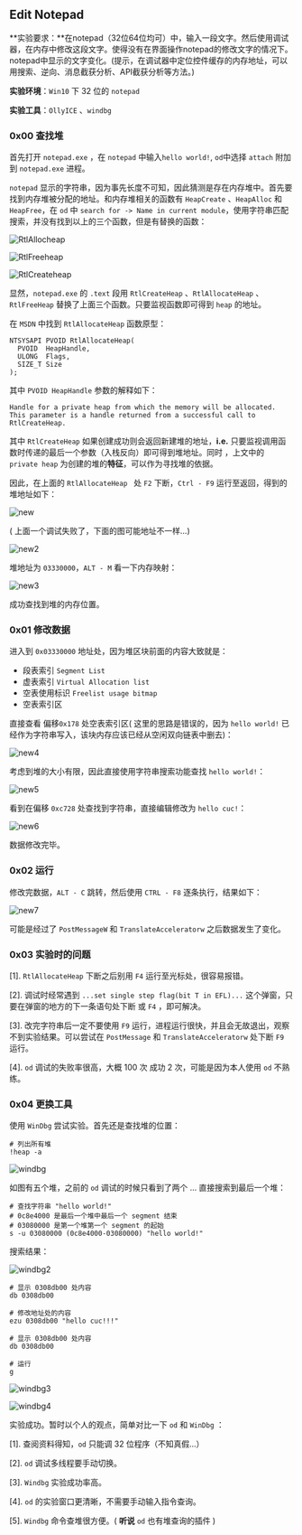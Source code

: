 ## Edit Notepad

**实验要求：**在notepad（32位64位均可）中，输入一段文字。然后使用调试器，在内存中修改这段文字。使得没有在界面操作notepad的修改文字的情况下。notepad中显示的文字变化。(提示，在调试器中定位控件缓存的内存地址，可以用搜索、逆向、消息截获分析、API截获分析等方法。)



**实验环境**：`Win10` 下 32 位的 `notepad` 



**实验工具**：`OllyICE` 、`windbg `



### 0x00 查找堆

首先打开 `notepad.exe` ，在 `notepad` 中输入`hello world!`, `od`中选择 `attach` 附加到 `notepad.exe` 进程。    

`notepad` 显示的字符串，因为事先长度不可知，因此猜测是存在内存堆中。首先要找到内存堆被分配的地址。和内存堆相关的函数有 `HeapCreate` 、`HeapAlloc` 和 `HeapFree`，在 `od` 中 `search for -> Name in current module`，使用字符串匹配搜索，并没有找到以上的三个函数，但是有替换的函数：

![RtlAllocheap](image/RtlAllocheap.jpg)

![RtlFreeheap](image/RtlFreeheap.jpg)

![RtlCreateheap](image/RtlCreateheap.jpg)

显然，`notepad.exe` 的 `.text` 段用 `RtlCreateHeap` 、`RtlAllocateHeap` 、`RtlFreeHeap` 替换了上面三个函数。只要监视函数即可得到 `heap` 的地址。

在 `MSDN` 中找到 `RtlAllocateHeap` 函数原型：

```
NTSYSAPI PVOID RtlAllocateHeap(
  PVOID  HeapHandle,
  ULONG  Flags,
  SIZE_T Size
);
```

其中 `PVOID HeapHandle` 参数的解释如下：

```
Handle for a private heap from which the memory will be allocated. This parameter is a handle returned from a successful call to RtlCreateHeap.
```

其中 `RtlCreateHeap` 如果创建成功则会返回新建堆的地址，**i.e.** 只要监视调用函数时传递的最后一个参数（入栈反向）即可得到堆地址。同时 ，上文中的 `private heap` 为创建的堆的**特征**，可以作为寻找堆的依据。

因此，在上面的 `RtlAllocateHeap ` 处 `F2` 下断，`Ctrl - F9` 运行至返回，得到的堆地址如下：

![new](image/new.jpg)

( 上面一个调试失败了，下面的图可能地址不一样...)

![new2](image/new2.jpg)

堆地址为 `03330000`，`ALT - M` 看一下内存映射：

![new3](image/new3.jpg)

成功查找到堆的内存位置。



### 0x01 修改数据

进入到 `0x03330000` 地址处，因为堆区块前面的内容大致就是：

- 段表索引 `Segment List`
- 虚表索引 `Virtual Allocation list`
- 空表使用标识 `Freelist usage bitmap`
- 空表索引区 

直接查看 偏移`0x178` 处空表索引区( 这里的思路是错误的，因为 `hello world!` 已经作为字符串写入，该块内存应该已经从空闲双向链表中删去)：

![new4](image/new4.jpg)

考虑到堆的大小有限，因此直接使用字符串搜索功能查找 `hello world!`：

![new5](image/new5.jpg)

看到在偏移 `0xc728` 处查找到字符串，直接编辑修改为 `hello cuc!`：

![new6](image/new6.jpg)

数据修改完毕。



### 0x02 运行

修改完数据，`ALT - C` 跳转，然后使用 `CTRL - F8` 逐条执行，结果如下：

![new7](image/new7.jpg)

可能是经过了 `PostMessageW` 和 `TranslateAcceleratorw` 之后数据发生了变化。



### 0x03 实验时的问题

[1].  `RtlAllocateHeap` 下断之后别用 `F4` 运行至光标处，很容易报错。

[2].  调试时经常遇到 `...set single step flag(bit T in EFL)...` 这个弹窗，只要在弹窗的地方的下一条语句处下断 或 `F4` ，即可解决。

[3]. 改完字符串后一定不要使用 `F9` 运行，进程运行很快，并且会无故退出，观察不到实验结果。可以尝试在 `PostMessage` 和 `TranslateAcceleratorw` 处下断 `F9` 运行。

[4]. `od` 调试的失败率很高，大概 100 次 成功 2 次，可能是因为本人使用 `od` 不熟练。



### 0x04 更换工具    

使用 `WinDbg` 尝试实验。首先还是查找堆的位置：

```windbg
# 列出所有堆
!heap -a
```

![windbg](image/windbg.jpg)

如图有五个堆，之前的 `od` 调试的时候只看到了两个 ... 直接搜索到最后一个堆：

```
# 查找字符串 "hello world!"
# 0c8e4000 是最后一个堆中最后一个 segment 结束
# 03080000 是第一个堆第一个 segment 的起始
s -u 03080000 (0c8e4000-03080000) "hello world!"
```

搜索结果：

![windbg2](image/windbg2.jpg)

```
# 显示 0308db00 处内容
db 0308db00

# 修改地址处的内容
ezu 0308db00 "hello cuc!!!"

# 显示 0308db00 处内容
db 0308db00

# 运行
g
```

![windbg3](image/windbg3.jpg)

![windbg4](image/windbg4.jpg)

实验成功。暂时以个人的观点，简单对比一下 `od` 和 `WinDbg` ：

[1].  查阅资料得知，`od` 只能调 32 位程序（不知真假...）

[2]. `od` 调试多线程要手动切换。

[3]. `Windbg` 实验成功率高。

[4]. `od` 的实验窗口更清晰，不需要手动输入指令查询。

[5]. `Windbg` 命令查堆很方便。( **听说** `od` 也有堆查询的插件 ) 